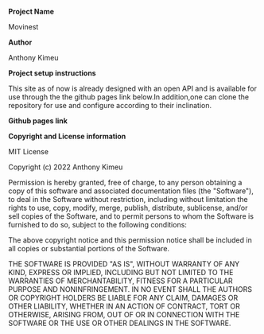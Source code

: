 **Project Name**

Movinest

**Author**

Anthony Kimeu

**Project setup instructions**

This site as of now is already designed with an open API and is available for use through the the github pages link below.In addition,one can clone the repository for use and configure according to their inclination.

**Github pages link**

**Copyright and License information**

MIT License

Copyright (c) 2022 Anthony Kimeu

Permission is hereby granted, free of charge, to any person obtaining a copy
of this software and associated documentation files (the "Software"), to deal
in the Software without restriction, including without limitation the rights
to use, copy, modify, merge, publish, distribute, sublicense, and/or sell
copies of the Software, and to permit persons to whom the Software is
furnished to do so, subject to the following conditions:

 The above copyright notice and this permission notice shall be included in all
copies or substantial portions of the Software.

THE SOFTWARE IS PROVIDED "AS IS", WITHOUT WARRANTY OF ANY KIND, EXPRESS OR
IMPLIED, INCLUDING BUT NOT LIMITED TO THE WARRANTIES OF MERCHANTABILITY,
FITNESS FOR A PARTICULAR PURPOSE AND NONINFRINGEMENT. IN NO EVENT SHALL THE
AUTHORS OR COPYRIGHT HOLDERS BE LIABLE FOR ANY CLAIM, DAMAGES OR OTHER
LIABILITY, WHETHER IN AN ACTION OF CONTRACT, TORT OR OTHERWISE, ARISING FROM,
OUT OF OR IN CONNECTION WITH THE SOFTWARE OR THE USE OR OTHER DEALINGS IN THE
SOFTWARE.
